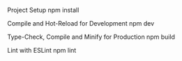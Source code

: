 Project Setup
npm install

Compile and Hot-Reload for Development
npm dev

Type-Check, Compile and Minify for Production
npm build

Lint with ESLint
npm lint
